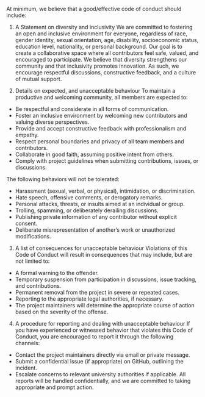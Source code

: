 At minimum, we believe that a good/effective code of conduct should include:

1. A Statement on diversity and inclusivity
We are committed to fostering an open and inclusive environment for everyone, regardless of race, gender identity, sexual orientation, age, disability, socioeconomic status, education level, nationality, or personal background. Our goal is to create a collaborative space where all contributors feel safe, valued, and encouraged to participate.
We believe that diversity strengthens our community and that inclusivity promotes innovation. As such, we encourage respectful discussions, constructive feedback, and a culture of mutual support.

2. Details on expected, and unacceptable behaviour
To maintain a productive and welcoming community, all members are expected to:
- Be respectful and considerate in all forms of communication.
- Foster an inclusive environment by welcoming new contributors and valuing diverse perspectives.
- Provide and accept constructive feedback with professionalism and empathy.
- Respect personal boundaries and privacy of all team members and contributors.
- Collaborate in good faith, assuming positive intent from others.
- Comply with project guidelines when submitting contributions, issues, or discussions.

The following behaviors will not be tolerated:
- Harassment (sexual, verbal, or physical), intimidation, or discrimination.
- Hate speech, offensive comments, or derogatory remarks.
- Personal attacks, threats, or insults aimed at an individual or group.
- Trolling, spamming, or deliberately derailing discussions.
- Publishing private information of any contributor without explicit consent.
- Deliberate misrepresentation of another’s work or unauthorized modifications.

3. A list of consequences for unacceptable behaviour
Violations of this Code of Conduct will result in consequences that may include, but are not limited to:
- A formal warning to the offender.
- Temporary suspension from participation in discussions, issue tracking, and contributions.
- Permanent removal from the project in severe or repeated cases.
- Reporting to the appropriate legal authorities, if necessary.
- The project maintainers will determine the appropriate course of action based on the severity of the offense.

4. A procedure for reporting and dealing with unacceptable behaviour
If you have experienced or witnessed behavior that violates this Code of Conduct, you are encouraged to report it through the following channels:
- Contact the project maintainers directly via email or private message.
- Submit a confidential issue (if appropriate) on GitHub, outlining the incident.
- Escalate concerns to relevant university authorities if applicable.
All reports will be handled confidentially, and we are committed to taking appropriate and prompt action.

